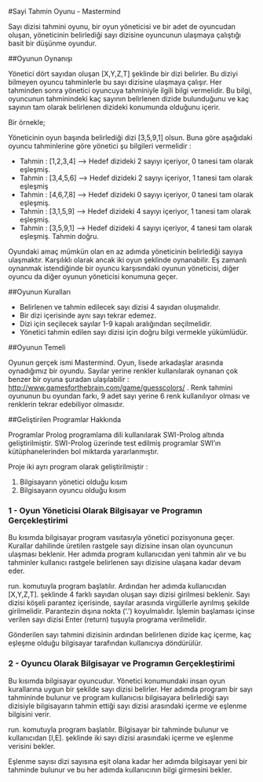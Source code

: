 #Sayi Tahmin Oyunu - Mastermind

Sayı dizisi tahmini oyunu, bir oyun yöneticisi ve bir adet de oyuncudan oluşan, yöneticinin belirlediği sayı dizisine oyuncunun ulaşmaya çalıştığı basit bir düşünme oyundur.

##Oyunun Oynanışı

Yönetici dört sayıdan oluşan [X,Y,Z,T] şeklinde bir dizi belirler. Bu diziyi bilmeyen oyuncu tahminlerle bu sayı dizisine ulaşmaya çalışır.
Her tahminden sonra yönetici oyuncuya tahminiyle ilgili bilgi vermelidir. Bu bilgi, oyuncunun tahminindeki kaç sayının belirlenen dizide bulunduğunu ve kaç sayının tam olarak belirlenen dizideki konumunda olduğunu içerir.

Bir örnekle;

Yöneticinin oyun başında belirlediği dizi [3,5,9,1] olsun. Buna göre aşağıdaki oyuncu tahminlerine göre yönetici şu bilgileri vermelidir :
* Tahmin : [1,2,3,4] --> Hedef dizideki 2 sayıyı içeriyor, 0 tanesi tam olarak eşleşmiş.
* Tahmin : [3,4,5,6] --> Hedef dizideki 2 sayıyı içeriyor, 1 tanesi tam olarak eşleşmiş
* Tahmin : [4,6,7,8] --> Hedef dizideki 0 sayıyı içeriyor, 0 tanesi tam olarak eşleşmiş.
* Tahmin : [3,1,5,9] --> Hedef dizideki 4 sayıyı içeriyor, 1 tanesi tam olarak eşleşmiş.
* Tahmin : [3,5,9,1] --> Hedef dizideki 4 sayıyı içeriyor, 4 tanesi tam olarak eşleşmiş. Tahmin doğru.

Oyundaki amaç mümkün olan en az adımda yöneticinin belirlediği sayıya ulaşmaktır. Karşılıklı olarak ancak iki oyun şeklinde oynanabilir. Eş zamanlı oynanmak istendiğinde bir oyuncu karşısındaki oyunun yöneticisi, diğer oyuncu da diğer oyunun yöneticisi konumuna geçer.

##Oyunun Kuralları

* Belirlenen ve tahmin edilecek sayı dizisi 4 sayıdan oluşmalıdır.
* Bir dizi içerisinde aynı sayı tekrar edemez.
* Dizi için seçilecek sayılar 1-9 kapalı aralığından seçilmelidir.
* Yönetici tahmin edilen sayı dizisi için doğru bilgi vermekle yükümlüdür.

##Oyunun Temeli

Oyunun gerçek ismi Mastermind. Oyun, lisede arkadaşlar arasında oynadığımız bir oyundu.
Sayılar yerine renkler kullanılarak oynanan çok benzer bir oyuna şuradan ulaşılabilir : http://www.gamesforthebrain.com/game/guesscolors/ . Renk tahmini oyununun bu oyundan farkı, 9 adet sayı yerine 6 renk kullanılıyor olması ve renklerin tekrar edebiliyor olmasıdır.

##Geliştirilen Programlar Hakkında

Programlar Prolog programlama dili kullanılarak SWI-Prolog altında geliştirilmiştir. SWI-Prolog üzerinde test edilmiş programlar SWI’ın kütüphanelerinden bol miktarda yararlanmıştır. 

Proje iki ayrı program olarak geliştirilmiştir :

1. Bilgisayarın yönetici olduğu kısım
2. Bilgisayarın oyuncu olduğu kısım

### 1 - Oyun Yöneticisi Olarak Bilgisayar ve Programın Gerçekleştirimi

Bu kısımda bilgisayar program vasıtasıyla yönetici pozisyonuna geçer. Kurallar dahilinde üretilen rastgele sayı dizisine insan olan oyuncunun ulaşması beklenir. Her adımda program kullanıcıdan yeni tahmin alır ve bu tahminler kullanıcı rastgele belirlenen sayı dizisine ulaşana kadar devam eder.

run. komutuyla program başlatılır. Ardından her adımda kullanıcıdan [X,Y,Z,T]. şeklinde 4 farklı sayıdan oluşan sayı dizisi girilmesi beklenir. Sayı dizisi köşeli parantez içerisinde, sayılar arasında virgüllerle ayrılmış şekilde girilmelidir. Parantezin dışına nokta (‘.’) koyulmalıdır. İşlemin başlaması içinse verilen sayı dizisi Enter (return) tuşuyla programa verilmelidir.

Gönderilen sayı tahmini dizisinin ardından belirlenen dizide kaç içerme, kaç eşleşme olduğu bilgisayar tarafından kullanıcıya döndürülür.

### 2 - Oyuncu Olarak Bilgisayar ve Programın Gerçekleştirimi

Bu kısımda bilgisayar oyuncudur. Yönetici konumundaki insan oyun kurallarına uygun bir şekilde sayı dizisi belirler. Her adımda program bir sayı tahmininde bulunur ve program kullanıcısı bilgisayara belirlediği sayı dizisiyle bilgisayarın tahmin ettiği sayı dizisi arasındaki içerme ve eşlenme bilgisini verir.

run. komutuyla program başlatılır. Bilgisayar bir tahminde bulunur ve kullanıcıdan [I,E]. şeklinde iki sayı dizisi arasındaki içerme ve eşlenme verisini bekler.

Eşlenme sayısı dizi sayısına eşit olana kadar her adımda bilgisayar yeni bir tahminde bulunur ve bu her adımda kullanıcının bilgi girmesini bekler.

